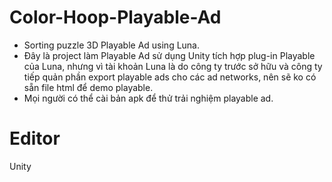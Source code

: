 # Color-Hoop-Playable-Ad
- Sorting puzzle 3D Playable Ad using Luna.
- Đây là project làm Playable Ad sử dụng Unity tích hợp plug-in Playable của Luna, nhưng vì tài khoản Luna là do công ty trước sở hữu và công ty tiếp quản phần export playable ads cho các ad networks, nên sẽ ko có sẵn file html để demo playable.
- Mọi người có thể cài bản apk để thử trải nghiệm playable ad.

# Editor
Unity
